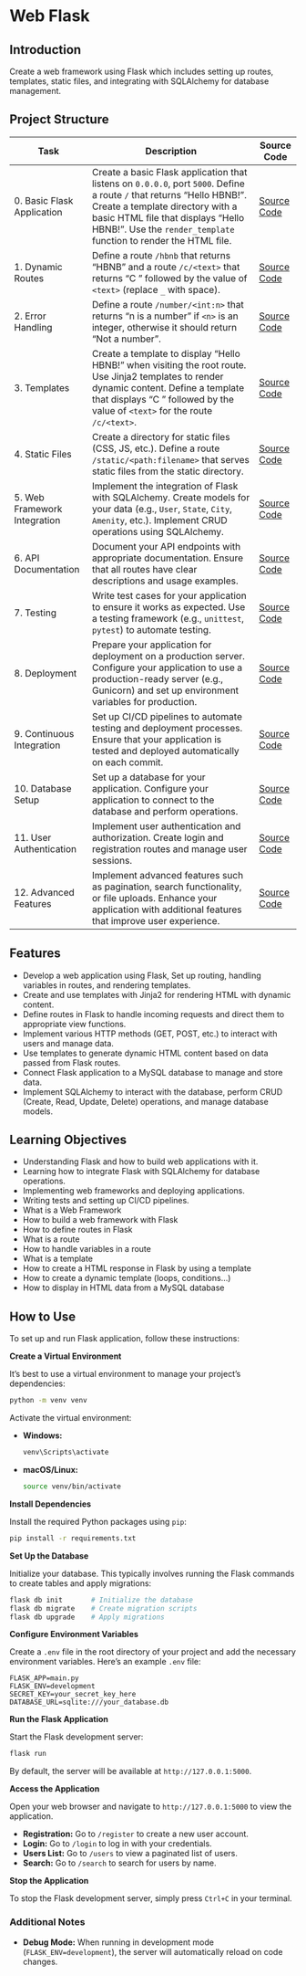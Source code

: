 # Web Flask

## Introduction

Create a web framework using Flask which includes setting up routes, templates, static files, and integrating with SQLAlchemy for database management.

## Project Structure

| Task | Description | Source Code |
|-----------------------------------|------------------------------------------------------|-----------------------------------------------|
| 0. Basic Flask Application | Create a basic Flask application that listens on `0.0.0.0`, port `5000`. Define a route `/` that returns “Hello HBNB!”. Create a template directory with a basic HTML file that displays “Hello HBNB!”. Use the `render_template` function to render the HTML file. | [Source Code](#) |
| 1. Dynamic Routes | Define a route `/hbnb` that returns “HBNB” and a route `/c/<text>` that returns “C ” followed by the value of `<text>` (replace `_` with space). | [Source Code](#) |
| 2. Error Handling | Define a route `/number/<int:n>` that returns “n is a number” if `<n>` is an integer, otherwise it should return “Not a number”. | [Source Code](#) |
| 3. Templates | Create a template to display “Hello HBNB!” when visiting the root route. Use Jinja2 templates to render dynamic content. Define a template that displays “C ” followed by the value of `<text>` for the route `/c/<text>`. | [Source Code](#) |
| 4. Static Files | Create a directory for static files (CSS, JS, etc.). Define a route `/static/<path:filename>` that serves static files from the static directory. | [Source Code](#) |
| 5. Web Framework Integration | Implement the integration of Flask with SQLAlchemy. Create models for your data (e.g., `User`, `State`, `City`, `Amenity`, etc.). Implement CRUD operations using SQLAlchemy. | [Source Code](#) |
| 6. API Documentation | Document your API endpoints with appropriate documentation. Ensure that all routes have clear descriptions and usage examples. | [Source Code](#) |
| 7. Testing | Write test cases for your application to ensure it works as expected. Use a testing framework (e.g., `unittest`, `pytest`) to automate testing. | [Source Code](#) |
| 8. Deployment | Prepare your application for deployment on a production server. Configure your application to use a production-ready server (e.g., Gunicorn) and set up environment variables for production. | [Source Code](#) |
| 9. Continuous Integration | Set up CI/CD pipelines to automate testing and deployment processes. Ensure that your application is tested and deployed automatically on each commit. | [Source Code](#) |
| 10. Database Setup | Set up a database for your application. Configure your application to connect to the database and perform operations. | [Source Code](#) |
| 11. User Authentication | Implement user authentication and authorization. Create login and registration routes and manage user sessions. | [Source Code](#) |
| 12. Advanced Features | Implement advanced features such as pagination, search functionality, or file uploads. Enhance your application with additional features that improve user experience. | [Source Code](#) |

## Features

- Develop a web application using Flask, Set up routing, handling variables in routes, and rendering templates.
- Create and use templates with Jinja2 for rendering HTML with dynamic content.
- Define routes in Flask to handle incoming requests and direct them to appropriate view functions.
- Implement various HTTP methods (GET, POST, etc.) to interact with users and manage data.
- Use templates to generate dynamic HTML content based on data passed from Flask routes.
- Connect Flask application to a MySQL database to manage and store data.
- Implement SQLAlchemy to interact with the database, perform CRUD (Create, Read, Update, Delete) operations, and manage database models.

## Learning Objectives

- Understanding Flask and how to build web applications with it.
- Learning how to integrate Flask with SQLAlchemy for database operations.
- Implementing web frameworks and deploying applications.
- Writing tests and setting up CI/CD pipelines.
- What is a Web Framework
- How to build a web framework with Flask
- How to define routes in Flask
- What is a route
- How to handle variables in a route
- What is a template
- How to create a HTML response in Flask by using a template
- How to create a dynamic template (loops, conditions…)
- How to display in HTML data from a MySQL database

## How to Use
To set up and run Flask application, follow these instructions:

**Create a Virtual Environment**

It’s best to use a virtual environment to manage your project’s dependencies:

```bash
python -m venv venv
```

Activate the virtual environment:

- **Windows:**

    ```bash
    venv\Scripts\activate
    ```

- **macOS/Linux:**

    ```bash
    source venv/bin/activate
    ```

**Install Dependencies**

Install the required Python packages using `pip`:

```bash
pip install -r requirements.txt
```

**Set Up the Database**

Initialize your database. This typically involves running the Flask commands to create tables and apply migrations:

```bash
flask db init       # Initialize the database
flask db migrate    # Create migration scripts
flask db upgrade    # Apply migrations
```
**Configure Environment Variables**

Create a `.env` file in the root directory of your project and add the necessary environment variables. Here’s an example `.env` file:

```
FLASK_APP=main.py
FLASK_ENV=development
SECRET_KEY=your_secret_key_here
DATABASE_URL=sqlite:///your_database.db
```
**Run the Flask Application**

Start the Flask development server:

```bash
flask run
```

By default, the server will be available at `http://127.0.0.1:5000`.

**Access the Application**

Open your web browser and navigate to `http://127.0.0.1:5000` to view the application.

- **Registration:** Go to `/register` to create a new user account.
- **Login:** Go to `/login` to log in with your credentials.
- **Users List:** Go to `/users` to view a paginated list of users.
- **Search:** Go to `/search` to search for users by name.

**Stop the Application**

To stop the Flask development server, simply press `Ctrl+C` in your terminal.


### Additional Notes

- **Debug Mode:** When running in development mode (`FLASK_ENV=development`), the server will automatically reload on code changes.
